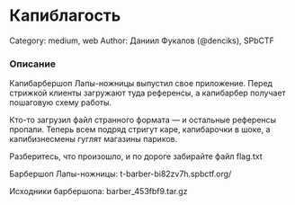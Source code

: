# Капиблагость

Category: medium, web
Author: Даниил Фукалов (@denciks), SPbCTF

### Описание

Капибарбершоп Лапы-ножницы выпустил свое приложение. Перед стрижкой клиенты загружают туда референсы, а капибарбер получает пошаговую схему работы.

Кто-то загрузил файл странного формата — и остальные референсы пропали. Теперь всем подряд стригут каре, капибарочки в шоке, а капибизнесмены гуглят магазины париков.

Разберитесь, что произошло, и по дороге забирайте файл flag.txt

Барбершоп Лапы-ножницы: t-barber-bi82zv7h.spbctf.org/

Исходники барбершопа: barber_453fbf9.tar.gz